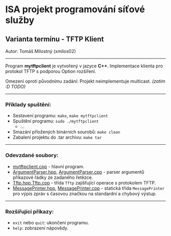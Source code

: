 # ISA projekt programování síťové služby
## Varianta termínu - TFTP Klient

Autor: Tomáš Milostný (xmilos02)

---

Program **mytftpclient** je vytvořený v jazyce **C++**.
Implementace klienta pro protokol TFTP s podporou Option rozšíření.

Omezení oproti původnímu zadání: Projekt neimplementuje multicast. *(zatím :D TODO)*

---

### Příklady spuštění:

- Sestavení programu: ``make``, ``make mytftpclient``
- Spuštění programu: ``sudo ./mytftpclient``
    - ...
- Smazání přložených binárních sourobů: ``make clean``
- Zabalení projektu do .tar archivu: ``make tar``

---

### Odevzdané soubory:

* [mytftpclient.cpp](mytftpclient.cpp) - hlavní program.
* [ArgumentParser.hpp](ArgumentParser.hpp), [ArgumentParser.cpp](ArgumentParser.cpp) - parser argumentů příkazové řádky ze zadaného řetězce.
* [Tftp.hpp](Tftp.hpp),[Tftp.cpp](Tftp.cpp) - třída ``Tftp`` zajišťující operace s protokolem TFTP.
* [MessagePrinter.hpp](MessagePrinter.hpp), [MessagePrinter.cpp](MessagePrinter.cpp) - statická třída ``MessagePrinter`` pro výpis zpráv s časovou značkou na standardní a chybový výstup.

---

### Rozšiřující příkazy:

* ``exit`` nebo ``quit``: ukončení programu.
* ``help``: zobrazení nápovědy.
